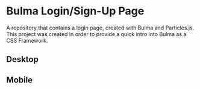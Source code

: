 # Bulma Login/Sign-Up Page
A repository that contains a login page, created with Bulma and Particles.js. This project was created in order to provide a quick intro into Bulma as a CSS Framework.

## Desktop

## Mobile
